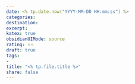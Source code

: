 ```yaml
---
date: <% tp.date.now("YYYY-MM-DD HH:mm:ss") %>
categories: 
destination: 
excerpt: 
katex: true
obsidianUIMode: source
rating: ⭐⭐
draft: true
tags:  
- 
title: "<% tp.file.title %>"
share: false
---
```

